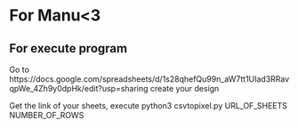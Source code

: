 <h1>For Manu<3</h1>
<h2>For execute program</h2>
<p>Go to https://docs.google.com/spreadsheets/d/1s28qhefQu99n_aW7tt1UIad3RRavqpWe_4Zh9y0dpHk/edit?usp=sharing create your design</p>
<p>Get the link of your sheets, execute python3 csvtopixel.py URL_OF_SHEETS NUMBER_OF_ROWS</p>